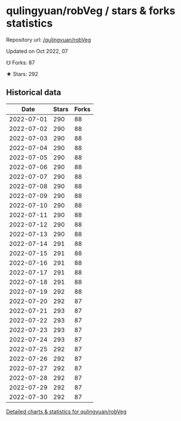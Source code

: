 # qulingyuan/robVeg / stars & forks statistics

Repository url: [/qulingyuan/robVeg](https://github.com/qulingyuan/robVeg)

Updated on Oct 2022, 07

☋ Forks: 87

★ Stars: 292

## Historical data
| Date | Stars | Forks |
|------|-------|-------|
| 2022-07-01 | 290 | 88 | 
| 2022-07-02 | 290 | 88 | 
| 2022-07-03 | 290 | 88 | 
| 2022-07-04 | 290 | 88 | 
| 2022-07-05 | 290 | 88 | 
| 2022-07-06 | 290 | 88 | 
| 2022-07-07 | 290 | 88 | 
| 2022-07-08 | 290 | 88 | 
| 2022-07-09 | 290 | 88 | 
| 2022-07-10 | 290 | 88 | 
| 2022-07-11 | 290 | 88 | 
| 2022-07-12 | 290 | 88 | 
| 2022-07-13 | 290 | 88 | 
| 2022-07-14 | 291 | 88 | 
| 2022-07-15 | 291 | 88 | 
| 2022-07-16 | 291 | 88 | 
| 2022-07-17 | 291 | 88 | 
| 2022-07-18 | 291 | 88 | 
| 2022-07-19 | 292 | 88 | 
| 2022-07-20 | 292 | 87 | 
| 2022-07-21 | 293 | 87 | 
| 2022-07-22 | 293 | 87 | 
| 2022-07-23 | 293 | 87 | 
| 2022-07-24 | 293 | 87 | 
| 2022-07-25 | 292 | 87 | 
| 2022-07-26 | 292 | 87 | 
| 2022-07-27 | 292 | 87 | 
| 2022-07-28 | 292 | 87 | 
| 2022-07-29 | 292 | 87 | 
| 2022-07-30 | 292 | 87 | 


[Detailed charts & statistics for qulingyuan/robVeg](https://reviewgithub.com/rep/qulingyuan/robVeg)
